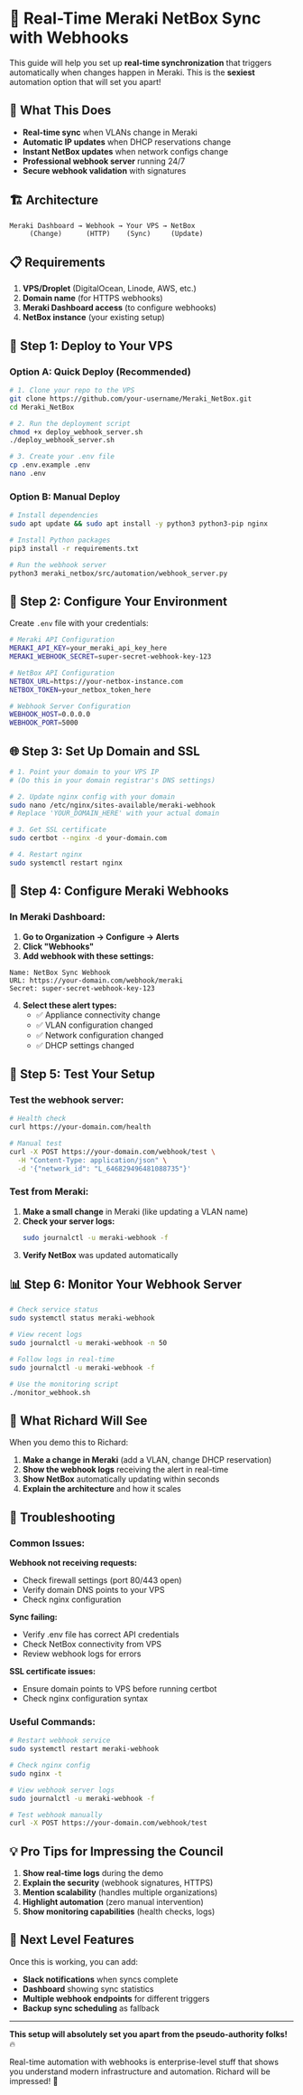 # 🚀 Real-Time Meraki NetBox Sync with Webhooks

This guide will help you set up **real-time synchronization** that triggers automatically when changes happen in Meraki. This is the **sexiest** automation option that will set you apart!

## 🎯 What This Does

- **Real-time sync** when VLANs change in Meraki
- **Automatic IP updates** when DHCP reservations change  
- **Instant NetBox updates** when network configs change
- **Professional webhook server** running 24/7
- **Secure webhook validation** with signatures

## 🏗️ Architecture

```
Meraki Dashboard → Webhook → Your VPS → NetBox
     (Change)      (HTTP)    (Sync)     (Update)
```

## 📋 Requirements

1. **VPS/Droplet** (DigitalOcean, Linode, AWS, etc.)
2. **Domain name** (for HTTPS webhooks)
3. **Meraki Dashboard access** (to configure webhooks)
4. **NetBox instance** (your existing setup)

## 🚀 Step 1: Deploy to Your VPS

### Option A: Quick Deploy (Recommended)

```bash
# 1. Clone your repo to the VPS
git clone https://github.com/your-username/Meraki_NetBox.git
cd Meraki_NetBox

# 2. Run the deployment script
chmod +x deploy_webhook_server.sh
./deploy_webhook_server.sh

# 3. Create your .env file
cp .env.example .env
nano .env
```

### Option B: Manual Deploy

```bash
# Install dependencies
sudo apt update && sudo apt install -y python3 python3-pip nginx

# Install Python packages
pip3 install -r requirements.txt

# Run the webhook server
python3 meraki_netbox/src/automation/webhook_server.py
```

## 🔧 Step 2: Configure Your Environment

Create `.env` file with your credentials:

```bash
# Meraki API Configuration
MERAKI_API_KEY=your_meraki_api_key_here
MERAKI_WEBHOOK_SECRET=super-secret-webhook-key-123

# NetBox API Configuration  
NETBOX_URL=https://your-netbox-instance.com
NETBOX_TOKEN=your_netbox_token_here

# Webhook Server Configuration
WEBHOOK_HOST=0.0.0.0
WEBHOOK_PORT=5000
```

## 🌐 Step 3: Set Up Domain and SSL

```bash
# 1. Point your domain to your VPS IP
# (Do this in your domain registrar's DNS settings)

# 2. Update nginx config with your domain
sudo nano /etc/nginx/sites-available/meraki-webhook
# Replace 'YOUR_DOMAIN_HERE' with your actual domain

# 3. Get SSL certificate
sudo certbot --nginx -d your-domain.com

# 4. Restart nginx
sudo systemctl restart nginx
```

## 📨 Step 4: Configure Meraki Webhooks

### In Meraki Dashboard:

1. **Go to Organization → Configure → Alerts**
2. **Click "Webhooks"**
3. **Add webhook with these settings:**

```
Name: NetBox Sync Webhook
URL: https://your-domain.com/webhook/meraki
Secret: super-secret-webhook-key-123
```

4. **Select these alert types:**
   - ✅ Appliance connectivity change
   - ✅ VLAN configuration changed
   - ✅ Network configuration changed
   - ✅ DHCP settings changed

## 🧪 Step 5: Test Your Setup

### Test the webhook server:

```bash
# Health check
curl https://your-domain.com/health

# Manual test
curl -X POST https://your-domain.com/webhook/test \
  -H "Content-Type: application/json" \
  -d '{"network_id": "L_646829496481088735"}'
```

### Test from Meraki:

1. **Make a small change** in Meraki (like updating a VLAN name)
2. **Check your server logs:**
   ```bash
   sudo journalctl -u meraki-webhook -f
   ```
3. **Verify NetBox** was updated automatically

## 📊 Step 6: Monitor Your Webhook Server

```bash
# Check service status
sudo systemctl status meraki-webhook

# View recent logs
sudo journalctl -u meraki-webhook -n 50

# Follow logs in real-time
sudo journalctl -u meraki-webhook -f

# Use the monitoring script
./monitor_webhook.sh
```

## 🎉 What Richard Will See

When you demo this to Richard:

1. **Make a change in Meraki** (add a VLAN, change DHCP reservation)
2. **Show the webhook logs** receiving the alert in real-time
3. **Show NetBox** automatically updating within seconds
4. **Explain the architecture** and how it scales

## 🔧 Troubleshooting

### Common Issues:

**Webhook not receiving requests:**
- Check firewall settings (port 80/443 open)
- Verify domain DNS points to your VPS
- Check nginx configuration

**Sync failing:**
- Verify .env file has correct API credentials
- Check NetBox connectivity from VPS
- Review webhook logs for errors

**SSL certificate issues:**
- Ensure domain points to VPS before running certbot
- Check nginx configuration syntax

### Useful Commands:

```bash
# Restart webhook service
sudo systemctl restart meraki-webhook

# Check nginx config
sudo nginx -t

# View webhook server logs
sudo journalctl -u meraki-webhook -f

# Test webhook manually
curl -X POST https://your-domain.com/webhook/test
```

## 💡 Pro Tips for Impressing the Council

1. **Show real-time logs** during the demo
2. **Explain the security** (webhook signatures, HTTPS)
3. **Mention scalability** (handles multiple organizations)
4. **Highlight automation** (zero manual intervention)
5. **Show monitoring capabilities** (health checks, logs)

## 🎯 Next Level Features

Once this is working, you can add:
- **Slack notifications** when syncs complete
- **Dashboard** showing sync statistics
- **Multiple webhook endpoints** for different triggers
- **Backup sync scheduling** as fallback

---

**This setup will absolutely set you apart from the pseudo-authority folks!** 🔥

Real-time automation with webhooks is enterprise-level stuff that shows you understand modern infrastructure and automation. Richard will be impressed! 🚀
